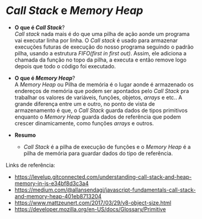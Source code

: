 # _Call Stack_ e _Memory Heap_

* **O que é _Call Stack_**? <br>
    _Call stack_ nada mais é do que uma pilha de ação aonde um programa vai executar linha por linha.
    O _Call stack_ é usado para armazenar execuções futuras de execução do nosso programa seguindo o padrão pilha, usando a estrutura _FIFO(first in first out)_.
    Assim, ele adiciona a chamada da função no topo da pilha, a executa e então remove logo depois que todo o código foi executado.

* **O que é _Memory Heap_**? <br>
    A _Memory Heap_ ou Pilha de memória é o lugar aonde é armazenado os endereços de memória que podem ser apontados pelo _Call Stack_ pra trabalhar os valores de variáveis, funções, objetos, _arrays_ e etc..
    A grande diferença entre um e outro, no ponto de vista de armazenamento é que, o _Call Stack_ guarda dados de tipos primitivos enquanto o _Memory Heap_ guarda dados de referência que podem crescer dinamicamente, como funções _arrays_ e outros.
    
* **Resumo** 
  - _Call Stack_ é a pilha de execução de funções e o _Memory Heap_ é a pilha de memória para guardar dados do tipo de referência.

Links de referência:
 - https://levelup.gitconnected.com/understanding-call-stack-and-heap-memory-in-js-e34bf8d3c3a4
 - https://medium.com/@allansendagi/javascript-fundamentals-call-stack-and-memory-heap-401eb8713204
 - https://www.mattzeunert.com/2017/03/29/v8-object-size.html
 - https://developer.mozilla.org/en-US/docs/Glossary/Primitive